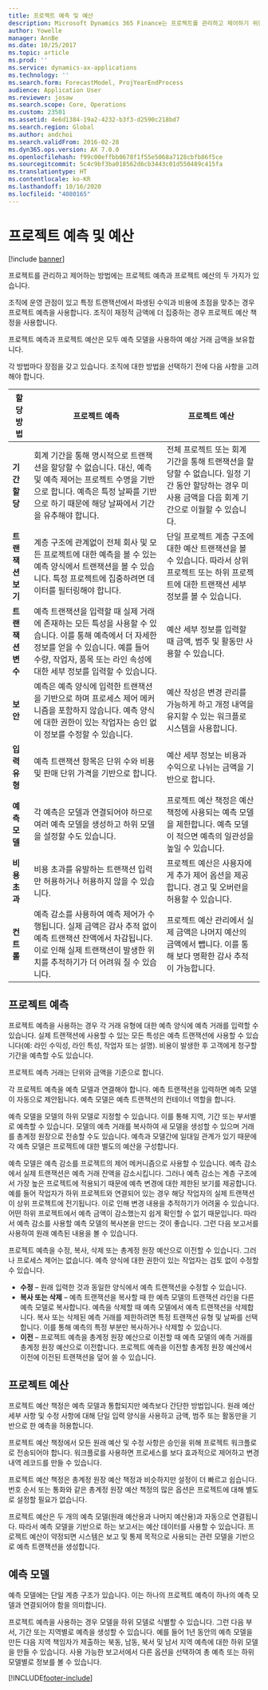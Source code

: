 ```yaml
---
title: 프로젝트 예측 및 예산
description: Microsoft Dynamics 365 Finance는 프로젝트를 관리하고 제어하기 위한 프로젝트 예측과 프로젝트 예산을 제공합니다.
author: Yowelle
manager: AnnBe
ms.date: 10/25/2017
ms.topic: article
ms.prod: ''
ms.service: dynamics-ax-applications
ms.technology: ''
ms.search.form: ForecastModel, ProjYearEndProcess
audience: Application User
ms.reviewer: josaw
ms.search.scope: Core, Operations
ms.custom: 23501
ms.assetid: 4e6d1384-19a2-4232-b3f3-d2590c218bd7
ms.search.region: Global
ms.author: andchoi
ms.search.validFrom: 2016-02-28
ms.dyn365.ops.version: AX 7.0.0
ms.openlocfilehash: f99c00effbb0678f1f55e5068a7128cbfb86f5ce
ms.sourcegitcommit: 5c4c9bf3ba018562d6cb3443c01d550489c415fa
ms.translationtype: HT
ms.contentlocale: ko-KR
ms.lasthandoff: 10/16/2020
ms.locfileid: "4080165"
---
```

# <a name="project-forecasts-and-budgets"></a>프로젝트 예측 및 예산

[!include [banner](../includes/banner.md)]

프로젝트를 관리하고 제어하는 방법에는 프로젝트 예측과 프로젝트 예산의 두 가지가 있습니다. 

조직에 운영 관점이 있고 특정 트랜잭션에서 파생된 수익과 비용에 초점을 맞추는 경우 프로젝트 예측을 사용합니다. 조직이 재정적 금액에 더 집중하는 경우 프로젝트 예산 책정을 사용합니다. 

프로젝트 예측과 프로젝트 예산은 모두 예측 모델을 사용하여 예상 거래 금액을 보유합니다. 

각 방법마다 장점을 갖고 있습니다. 조직에 대한 방법을 선택하기 전에 다음 사항을 고려해야 합니다.

|   할당 방법       |           프로젝트 예측            |        프로젝트 예산                           |
|---------------------------|------------------------------------------|----------------------------------------------------|
| **기간 할당**     | 회계 기간을 통해 명시적으로 트랜잭션을 할당할 수 없습니다. 대신, 예측 및 예측 제어는 프로젝트 수명을 기반으로 합니다. 예측은 특정 날짜를 기반으로 하기 때문에 해당 날짜에서 기간을 유추해야 합니다. | 전체 프로젝트 또는 회계 기간을 통해 트랜잭션을 할당할 수 없습니다. 일정 기간 동안 할당하는 경우 미사용 금액을 다음 회계 기간으로 이월할 수 있습니다. |
| **트랜잭션 보기**  | 계층 구조에 관계없이 전체 회사 및 모든 프로젝트에 대한 예측을 볼 수 있는 예측 양식에서 트랜잭션을 볼 수 있습니다. 특정 프로젝트에 집중하려면 데이터를 필터링해야 합니다.                                       | 단일 프로젝트 계층 구조에 대한 예산 트랜잭션을 볼 수 있습니다. 따라서 상위 프로젝트 또는 하위 프로젝트에 대한 트랜잭션 세부 정보를 볼 수 있습니다.                 |
| **트랜잭션 변수** | 예측 트랜잭션을 입력할 때 실제 거래에 존재하는 모든 특성을 사용할 수 있습니다. 이를 통해 예측에서 더 자세한 정보를 얻을 수 있습니다. 예를 들어 수량, 작업자, 품목 또는 라인 속성에 대한 세부 정보를 입력할 수 있습니다.         | 예산 세부 정보를 입력할 때 금액, 범주 및 활동만 사용할 수 있습니다.                    |
| **보안**              | 예측은 예측 양식에 입력한 트랜잭션을 기반으로 하며 프로세스 제어 메커니즘을 포함하지 않습니다. 예측 양식에 대한 권한이 있는 작업자는 승인 없이 정보를 수정할 수 있습니다.                                        | 예산 작성은 변경 관리를 가능하게 하고 개정 내역을 유지할 수 있는 워크플로 시스템을 사용합니다.         |
| **입력 유형**           | 예측 트랜잭션 항목은 단위 수와 비용 및 판매 단위 가격을 기반으로 합니다.  | 예산 세부 정보는 비용과 수익으로 나뉘는 금액을 기반으로 합니다.                                          |
| **예측 모델**       | 각 예측은 모델과 연결되어야 하므로 여러 예측 모델을 생성하고 하위 모델을 설정할 수도 있습니다.           | 프로젝트 예산 책정은 예산 책정에 사용되는 예측 모델을 제한합니다. 예측 모델이 적으면 예측의 일관성을 높일 수 있습니다.                           |
| **비용 초과**         | 비용 초과를 유발하는 트랜잭션 입력만 허용하거나 허용하지 않을 수 있습니다.   | 프로젝트 예산은 사용자에게 추가 제어 옵션을 제공합니다. 경고 및 오버런을 허용할 수 있습니다.                    |
| **컨트롤**               | 예측 감소를 사용하여 예측 제어가 수행됩니다. 실제 금액은 감사 추적 없이 예측 트랜잭션 잔액에서 차감됩니다. 이로 인해 실제 트랜잭션이 발생한 위치를 추적하기가 더 어려워 질 수 있습니다.                   | 프로젝트 예산 관리에서 실제 금액은 나머지 예산의 금액에서 뺍니다. 이를 통해 보다 명확한 감사 추적이 가능합니다.                                   |

## <a name="project-forecasts"></a>프로젝트 예측
프로젝트 예측을 사용하는 경우 각 거래 유형에 대한 예측 양식에 예측 거래를 입력할 수 있습니다. 실제 트랜잭션에 사용할 수 있는 모든 특성은 예측 트랜잭션에 사용할 수 있습니다(예: 라인 수익성, 라인 특성, 작업자 또는 설명). 비용이 발생한 후 고객에게 청구할 기간을 예측할 수도 있습니다. 

프로젝트 예측 거래는 단위와 금액을 기준으로 합니다. 

각 프로젝트 예측을 예측 모델과 연결해야 합니다. 예측 트랜잭션을 입력하면 예측 모델이 자동으로 제안됩니다. 예측 모델은 예측 트랜잭션의 컨테이너 역할을 합니다. 

예측 모델을 모델의 하위 모델로 지정할 수 있습니다. 이를 통해 지역, 기간 또는 부서별로 예측할 수 있습니다. 모델의 예측 거래를 복사하여 새 모델을 생성할 수 있으며 거래를 총계정 원장으로 전송할 수도 있습니다. 예측과 모델간에 일대일 관계가 있기 때문에 각 예측 모델은 프로젝트에 대한 별도의 예산을 구성합니다. 

예측 모델은 예측 감소를 프로젝트의 제어 메커니즘으로 사용할 수 있습니다. 예측 감소에서 실제 트랜잭션은 예측 거래 잔액을 감소시킵니다. 그러나 예측 감소는 계층 구조에서 가장 높은 프로젝트에 적용되기 때문에 예측 변경에 대한 제한된 보기를 제공합니다. 예를 들어 작업자가 하위 프로젝트와 연결되어 있는 경우 해당 작업자의 실제 트랜잭션이 상위 프로젝트에 전기됩니다. 이로 인해 변경 내용을 추적하기가 어려울 수 있습니다. 어떤 하위 프로젝트에서 예측 금액이 감소했는지 쉽게 확인할 수 없기 때문입니다. 따라서 예측 감소를 사용할 예측 모델의 복사본을 만드는 것이 좋습니다. 그런 다음 보고서를 사용하여 원래 예측된 내용을 볼 수 있습니다. 

프로젝트 예측을 수정, 복사, 삭제 또는 총계정 원장 예산으로 이전할 수 있습니다. 그러나 프로세스 제어는 없습니다. 예측 양식에 대한 권한이 있는 작업자는 검토 없이 수정할 수 있습니다.

-   **수정** – 원래 입력한 것과 동일한 양식에서 예측 트랜잭션을 수정할 수 있습니다.
-   **복사 또는 삭제** – 예측 트랜잭션을 복사할 때 한 예측 모델의 트랜잭션 라인을 다른 예측 모델로 복사합니다. 예측을 삭제할 때 예측 모델에서 예측 트랜잭션을 삭제합니다. 복사 또는 삭제된 예측 거래를 제한하려면 특정 트랜잭션 유형 및 날짜를 선택합니다. 이를 통해 예측의 특정 부분만 복사하거나 삭제할 수 있습니다.
-   **이전** – 프로젝트 예측을 총계정 원장 예산으로 이전할 때 예측 모델의 예측 거래를 총계정 원장 예산으로 이전합니다. 프로젝트 예측을 이전할 총계정 원장 예산에서 이전에 이전된 트랜잭션을 덮어 쓸 수 있습니다.

## <a name="project-budgets"></a>프로젝트 예산
프로젝트 예산 책정은 예측 모델과 통합되지만 예측보다 간단한 방법입니다. 원래 예산 세부 사항 및 수정 사항에 대해 단일 입력 양식을 사용하고 금액, 범주 또는 활동만을 기반으로 한 예측을 허용합니다. 

프로젝트 예산 책정에서 모든 원래 예산 및 수정 사항은 승인을 위해 프로젝트 워크플로로 전송되어야 합니다. 워크플로를 사용하면 프로세스를 보다 효과적으로 제어하고 변경 내역 레코드를 만들 수 있습니다. 

프로젝트 예산 책정은 총계정 원장 예산 책정과 비슷하지만 설정이 더 빠르고 쉽습니다. 번호 순서 또는 통화와 같은 총계정 원장 예산 책정의 많은 옵션은 프로젝트에 대해 별도로 설정할 필요가 없습니다.

프로젝트 예산은 두 개의 예측 모델(원래 예산용과 나머지 예산용)과 자동으로 연결됩니다. 따라서 예측 모델을 기반으로 하는 보고서는 예산 데이터를 사용할 수 있습니다. 프로젝트 예산이 약정되면 시스템은 보고 및 통제 목적으로 사용되는 관련 모델을 기반으로 예측 트랜잭션을 생성합니다.

## <a name="forecast-models"></a>예측 모델
예측 모델에는 단일 계층 구조가 있습니다. 이는 하나의 프로젝트 예측이 하나의 예측 모델과 연결되어야 함을 의미합니다.

프로젝트 예측을 사용하는 경우 모델을 하위 모델로 식별할 수 있습니다. 그런 다음 부서, 기간 또는 지역별로 예측을 생성할 수 있습니다. 예를 들어 1년 동안의 예측 모델을 만든 다음 지역 책임자가 제출하는 북동, 남동, 북서 및 남서 지역 예측에 대한 하위 모델을 만들 수 있습니다. 사용 가능한 보고서에서 다른 옵션을 선택하여 총 예측 또는 하위 모델별로 정보를 볼 수 있습니다.





[!INCLUDE[footer-include](../includes/footer-banner.md)]